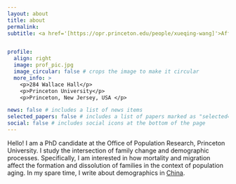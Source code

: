 ```yaml
---
layout: about
title: about
permalink:
subtitle: <a href='[https://opr.princeton.edu/people/xueqing-wang]'>Aff</a>


profile: 
  align: right
  image: prof_pic.jpg
  image_circular: false # crops the image to make it circular
  more_info: >
    <p>284 Wallace Hall</p>
    <p>Princeton University</p>
    <p>Princeton, New Jersey, USA </p>

news: false # includes a list of news items
selected_papers: false # includes a list of papers marked as "selected={true}"
social: false # includes social icons at the bottom of the page
---
```


Hello! I am a PhD candidate at the Office of Population Research, Princeton University. I study the intersection of family change and demographic processes. Specifically, I am interested in how mortality and migration affect the formation and dissolution of families in the context of population aging. In my spare time, I write about demographics in [China](https://scientificamerican.com/article/chinas-population-could-shrink-to-half-by-2100/).

